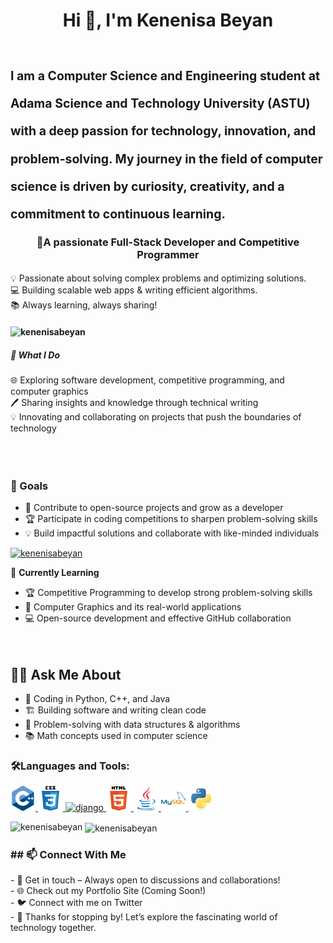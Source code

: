 <h1 align="center">Hi 👋, I'm Kenenisa Beyan<h1/>
<sub><sub>I am a Computer Science and Engineering student at Adama Science and Technology University (ASTU) with a deep passion for technology, innovation, and problem-solving. My journey in the field of computer science is driven by curiosity, creativity, and a commitment to continuous learning.</sub> </sub> 


<h3 align="center">🚀A passionate Full-Stack Developer and Competitive Programmer </h3><h4></h4>💡 Passionate about solving complex problems and optimizing solutions.<br/> 💻 Building scalable web apps & writing efficient algorithms.<br/> 📚 Always learning, always sharing!<br/>  <h4/>

<p align="left"> <img src="https://komarev.com/ghpvc/?username=kenenisabeyan&label=Profile%20views&color=0e75b6&style=flat" alt="kenenisabeyan" /> </p>
<h5>🚀 What I Do</h5>
🌐 Exploring software development, competitive programming, and computer graphics<br/>
🖊️ Sharing insights and knowledge through technical writing<br/>
💡 Innovating and collaborating on projects that push the boundaries of technology<br/><br/><br/><br/>


### 🎯 Goals <br/>
- 🚀 Contribute to open-source projects and grow as a developer <br/>
- 🏆 Participate in coding competitions to sharpen problem-solving skills <br/>
- 💡 Build impactful solutions and collaborate with like-minded individuals<br/>

<p align="left"> <a href="https://github.com/ryo-ma/github-profile-trophy"><img src="https://github-profile-trophy.vercel.app/?username=kenenisabeyan" alt="kenenisabeyan" /></a> </p>



🌱 **Currently Learning**<br/>
- 🏆 Competitive Programming to develop strong problem-solving skills <br/>
- 🎨 Computer Graphics and its real-world applications <br/>
- 💻 Open-source development and effective GitHub collaboration<br/><br/><br/>
## 💬🚀 Ask Me About<br/>

- 📌 Coding in Python, C++, and Java<br/>
- 🏗️ Building software and writing clean code<br/>
- 🔢 Problem-solving with data structures & algorithms <br/>
- 📚 Math concepts used in computer science <br/> 





<h3 align="left">🛠️Languages and Tools:</h3>
<p align="left"> <a href="https://www.w3schools.com/cpp/" target="_blank" rel="noreferrer"> <img src="https://raw.githubusercontent.com/devicons/devicon/master/icons/cplusplus/cplusplus-original.svg" alt="cplusplus" width="40" height="40"/> </a> <a href="https://www.w3schools.com/css/" target="_blank" rel="noreferrer"> <img src="https://raw.githubusercontent.com/devicons/devicon/master/icons/css3/css3-original-wordmark.svg" alt="css3" width="40" height="40"/> </a> <a href="https://www.djangoproject.com/" target="_blank" rel="noreferrer"> <img src="https://cdn.worldvectorlogo.com/logos/django.svg" alt="django" width="40" height="40"/> </a> <a href="https://www.w3.org/html/" target="_blank" rel="noreferrer"> <img src="https://raw.githubusercontent.com/devicons/devicon/master/icons/html5/html5-original-wordmark.svg" alt="html5" width="40" height="40"/> </a> <a href="https://www.java.com" target="_blank" rel="noreferrer"> <img src="https://raw.githubusercontent.com/devicons/devicon/master/icons/java/java-original.svg" alt="java" width="40" height="40"/> </a> <a href="https://www.mysql.com/" target="_blank" rel="noreferrer"> <img src="https://raw.githubusercontent.com/devicons/devicon/master/icons/mysql/mysql-original-wordmark.svg" alt="mysql" width="40" height="40"/> </a> <a href="https://www.python.org" target="_blank" rel="noreferrer"> <img src="https://raw.githubusercontent.com/devicons/devicon/master/icons/python/python-original.svg" alt="python" width="40" height="40"/> </a> </p>

<p><img align="left" src="https://github-readme-stats.vercel.app/api/top-langs?username=kenenisabeyan&show_icons=true&locale=en&layout=compact" alt="kenenisabeyan" /></p>

<p>&nbsp;<img align="center" src="https://github-readme-stats.vercel.app/api?username=kenenisabeyan&show_icons=true&locale=en" alt="kenenisabeyan" /></p>


<h3 align="left">## 📫 Connect With Me</h3>
- 📧 Get in touch – Always open to discussions and collaborations! <br/>
- 🌐 Check out my Portfolio Site (Coming Soon!)<br/>
- 🐦 Connect with me on Twitter  <br/>
- 🚀 Thanks for stopping by! Let’s explore the fascinating world of technology together.<br/>

<p align="left">
</p>

